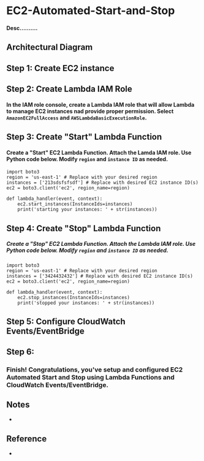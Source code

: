 # EC2-Automated-Start-and-Stop
#### Desc..........

## Architectural Diagram


## Step 1: Create EC2 instance

## Step 2: Create Lambda IAM Role
#### In the IAM role console, create a Lambda IAM role that will allow Lambda to manage EC2 instances nad provide proper permission. Select `AmazonEC2FullAccess` and `AWSLambdaBasicExecutionRole`.



## Step 3: Create "Start" Lambda Function
#### Create a "Start" EC2 Lambda Function. Attach the Lamda IAM role. Use Python code below. Modify `region` and `instance ID` as needed.

```
import boto3 
region = 'us-east-1' # Replace with your desired region
instances = ['213sdsfsfsdf'] # Replace with desired EC2 instance ID(s)
ec2 = boto3.client('ec2', region_name=region) 

def lambda_handler(event, context): 
    ec2.start_instances(InstanceIds=instances) 
    print('starting your instances: ' + str(instances)) 
```

## Step 4: Create "Stop" Lambda Function
##### Create a "Stop" EC2 Lambda Function. Attach the Lambda IAM role. Use Python code below. Modify `region` and `instance ID` as needed.

```
import boto3 
region = 'us-east-1' # Replace with your desired region
instances = ['3424432432'] # Replace with desired EC2 instance ID(s)
ec2 = boto3.client('ec2', region_name=region) 

def lambda_handler(event, context): 
    ec2.stop_instances(InstanceIds=instances) 
    print('stopped your instances: ' + str(instances))
```

## Step 5: Configure CloudWatch Events/EventBridge 
#####

## Step 6: 
#####


### Finish! Congratulations, you've setup and configured EC2 Automated Start and Stop using Lambda Functions and CloudWatch Events/EventBridge. 
## Notes
*

## Reference 
*
